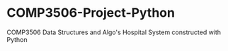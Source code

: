 # COMP3506-Project-Python
COMP3506 Data Structures and Algo's Hospital System constructed with Python
